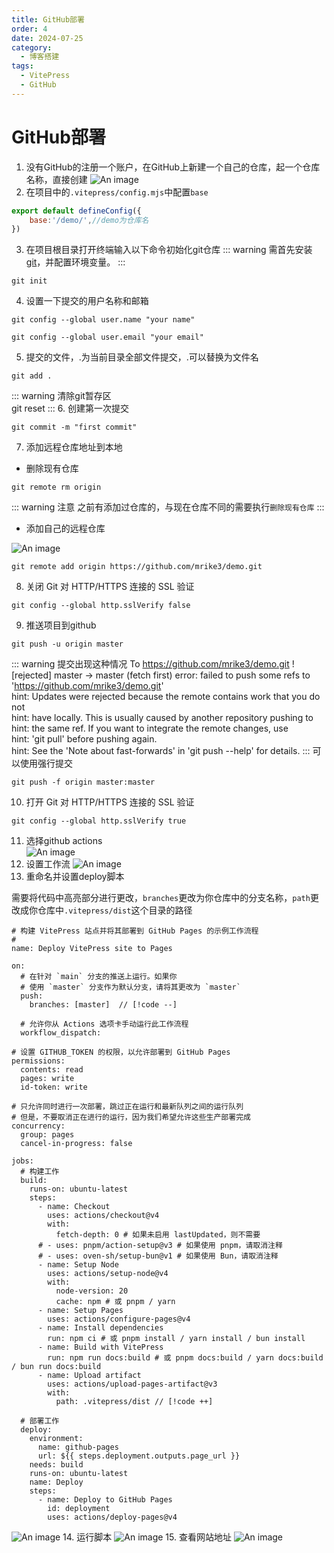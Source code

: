 ```yaml
---
title: GitHub部署
order: 4
date: 2024-07-25 
category:
  - 博客搭建
tags:
  - VitePress
  - GitHub
---
```

# GitHub部署

1. 没有GitHub的注册一个账户，在GitHub上新建一个自己的仓库，起一个仓库名称，直接创建
![An image](/assets/VitePress/6.png)  
2. 在项目中的<code>.vitepress/config.mjs</code>中配置<code>base</code>
````js
export default defineConfig({
    base:'/demo/',//demo为仓库名
})
````
3. 在项目根目录打开终端输入以下命令初始化git仓库
::: warning
需首先安装<a href="https://git-scm.com/downloads">git</a>，并配置环境变量。
:::
````
git init
````
4. 设置一下提交的用户名称和邮箱
````
git config --global user.name "your name"
````
````
git config --global user.email "your email"
````
5. 提交的文件，.为当前目录全部文件提交，.可以替换为文件名
````
git add .
````
::: warning
清除git暂存区  
git reset
:::
6. 创建第一次提交
````
git commit -m "first commit"
````
7. 添加远程仓库地址到本地  
- 删除现有仓库
````
git remote rm origin
````
::: warning 注意
之前有添加过仓库的，与现在仓库不同的需要执行<code>删除现有仓库</code>
:::
- 添加自己的远程仓库  

![An image](/assets/VitePress/7.png)
````
git remote add origin https://github.com/mrike3/demo.git
````
8. 关闭 Git 对 HTTP/HTTPS 连接的 SSL 验证
````
git config --global http.sslVerify false
````
9. 推送项目到github
````
git push -u origin master
````
::: warning 提交出现这种情况
To https://github.com/mrike3/demo.git
! [rejected]        master -> master (fetch first)
error: failed to push some refs to 'https://github.com/mrike3/demo.git'  
hint: Updates were rejected because the remote contains work that you do not  
hint: have locally. This is usually caused by another repository pushing to  
hint: the same ref. If you want to integrate the remote changes, use  
hint: 'git pull' before pushing again.  
hint: See the 'Note about fast-forwards' in 'git push --help' for details.
:::
可以使用强行提交
````
git push -f origin master:master
````
10. 打开 Git 对 HTTP/HTTPS 连接的 SSL 验证
````
git config --global http.sslVerify true
````
11. 选择github actions  
![An image](/assets/VitePress/8.png)
12. 设置工作流
![An image](/assets/VitePress/9.png)
13. 重命名并设置deploy脚本  

需要将代码中高亮部分进行更改，<code>branches</code>更改为你仓库中的分支名称，<code>path</code>更改成你仓库中<code>.vitepress/dist</code>这个目录的路径
````
# 构建 VitePress 站点并将其部署到 GitHub Pages 的示例工作流程
#
name: Deploy VitePress site to Pages

on:
  # 在针对 `main` 分支的推送上运行。如果你
  # 使用 `master` 分支作为默认分支，请将其更改为 `master`
  push:
    branches: [master]  // [!code --]

  # 允许你从 Actions 选项卡手动运行此工作流程
  workflow_dispatch:

# 设置 GITHUB_TOKEN 的权限，以允许部署到 GitHub Pages
permissions:
  contents: read
  pages: write
  id-token: write

# 只允许同时进行一次部署，跳过正在运行和最新队列之间的运行队列
# 但是，不要取消正在进行的运行，因为我们希望允许这些生产部署完成
concurrency:
  group: pages
  cancel-in-progress: false

jobs:
  # 构建工作
  build:
    runs-on: ubuntu-latest
    steps:
      - name: Checkout
        uses: actions/checkout@v4
        with:
          fetch-depth: 0 # 如果未启用 lastUpdated，则不需要
      # - uses: pnpm/action-setup@v3 # 如果使用 pnpm，请取消注释
      # - uses: oven-sh/setup-bun@v1 # 如果使用 Bun，请取消注释
      - name: Setup Node
        uses: actions/setup-node@v4
        with:
          node-version: 20
          cache: npm # 或 pnpm / yarn
      - name: Setup Pages
        uses: actions/configure-pages@v4
      - name: Install dependencies
        run: npm ci # 或 pnpm install / yarn install / bun install
      - name: Build with VitePress
        run: npm run docs:build # 或 pnpm docs:build / yarn docs:build / bun run docs:build
      - name: Upload artifact
        uses: actions/upload-pages-artifact@v3
        with:
          path: .vitepress/dist // [!code ++]

  # 部署工作
  deploy:
    environment:
      name: github-pages
      url: ${{ steps.deployment.outputs.page_url }}
    needs: build
    runs-on: ubuntu-latest
    name: Deploy
    steps:
      - name: Deploy to GitHub Pages
        id: deployment
        uses: actions/deploy-pages@v4
````
![An image](/assets/VitePress/10.png)
14. 运行脚本
![An image](/assets/VitePress/11.png)
15. 查看网站地址
![An image](/assets/VitePress/12.png)